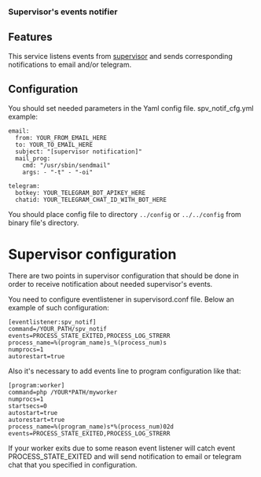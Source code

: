 <h3>Supervisor's events notifier</h3>

## Features

This service listens events from [supervisor](https://supervisor.readthedocs.io/en/latest/) and sends corresponding notifications to email and/or telegram.

## Configuration

You should set needed parameters in the Yaml config file.
spv_notif_cfg.yml example:

    email:
      from: YOUR_FROM_EMAIL_HERE
      to: YOUR_TO_EMAIL_HERE
      subject: "[supervisor notification]"
      mail_prog:
        cmd: "/usr/sbin/sendmail"
        args: - "-t" - "-oi"

    telegram:
      botkey: YOUR_TELEGRAM_BOT_APIKEY_HERE
      chatid: YOUR_TELEGRAM_CHAT_ID_WITH_BOT_HERE

You should place config file to directory `../config` or `../../config` from binary file's directory.

# Supervisor configuration

There are two points in supervisor configuration that should be done in order to receive notification about needed supervisor's events.

You need to configure eventlistener in supervisord.conf file. Below an example of such configuration:

    [eventlistener:spv_notif]
    command=/YOUR_PATH/spv_notif
    events=PROCESS_STATE_EXITED,PROCESS_LOG_STRERR
    process_name=%(program_name)s_%(process_num)s
    numprocs=1
    autorestart=true

Also it's necessary to add events line to program configuration like that:

    [program:worker]
    command=php /YOUR*PATH/myworker
    numprocs=1
    startsecs=0
    autostart=true
    autorestart=true
    process_name=%(program_name)s*%(process_num)02d
    events=PROCESS_STATE_EXITED,PROCESS_LOG_STRERR

If your worker exits due to some reason event listener will catch event PROCESS_STATE_EXITED and
will send notification to email or telegram chat that you specified in configuration.
